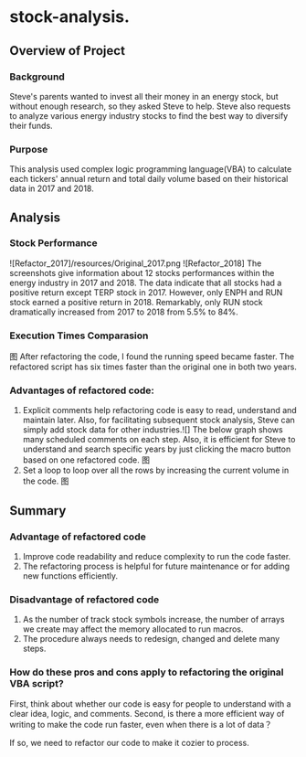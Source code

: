 # stock-analysis.

## Overview of Project
### Background
Steve's parents wanted to invest all their money in an energy stock, but without enough research, so they asked Steve to help. Steve also requests to analyze various energy industry stocks to find the best way to diversify their funds.
### Purpose
This analysis used complex logic programming language(VBA) to calculate each tickers' annual return and total daily volume based on their historical data in 2017 and 2018.  

## Analysis
### Stock Performance
![Refactor_2017]/resources/Original_2017.png
![Refactor_2018]
The screenshots give information about 12 stocks performances within the energy industry in 2017 and 2018. The data indicate that all stocks had a positive return except TERP stock in 2017. However, only ENPH and RUN stock earned a positive return in 2018. Remarkably, only RUN stock dramatically increased from 2017 to 2018 from 5.5% to 84%.

### Execution Times Comparasion
图
After refactoring the code, I found the running speed became faster. The refactored script has six times faster than the original one in both two years.


### Advantages of refactored code:
1. Explicit comments help refactoring code is easy to read, understand and maintain later. Also, for facilitating subsequent stock analysis, Steve can simply add stock data for other industries.![]
The below graph shows many scheduled comments on each step. Also, it is efficient for Steve to understand and search specific years by just clicking the macro button based on one refactored code. 图
3. Set a loop to loop over all the rows by increasing the current volume in the code. 图

## Summary
### Advantage of refactored code
1. Improve code readability and reduce complexity to run the code faster.
2. The refactoring process is helpful for future maintenance or for adding new functions efficiently.

### Disadvantage of refactored code
1. As the number of track stock symbols increase, the number of arrays we create may affect the memory allocated to run macros. 
2. The procedure always needs to redesign, changed and delete many steps.

### How do these pros and cons apply to refactoring the original VBA script?
First, think about whether our code is easy for people to understand with a clear idea, logic, and comments. Second, is there a more efficient way of writing to make the code run faster, even when there is a lot of data？

If so, we need to refactor our code to make it cozier to process. 
